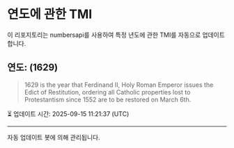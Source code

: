 
# 연도에 관한 TMI

이 리포지토리는 numbersapi를 사용하여 특정 년도에 관한 TMI를 자동으로 업데이트합니다.

## 연도: (1629)
> 1629 is the year that Ferdinand II, Holy Roman Emperor issues the Edict of Restitution, ordering all Catholic properties lost to Protestantism since 1552 are to be restored on March 6th.

⏳ 업데이트 시간: 2025-09-15 11:21:37 (UTC)

---
자동 업데이트 봇에 의해 관리됩니다.
